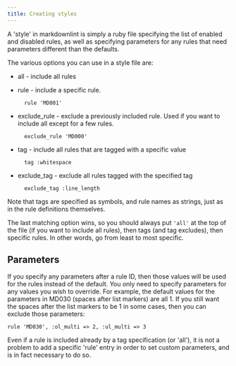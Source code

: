 ```yaml
---
title: Creating styles
---
```


A 'style' in markdownlint is simply a ruby file specifying the list of enabled
and disabled rules, as well as specifying parameters for any rules that need
parameters different than the defaults.

The various options you can use in a style file are:

* all - include all rules
* rule - include a specific rule.

        rule 'MD001'

* exclude_rule - exclude a previously included rule. Used if you want to
  include all except for a few rules.

        exclude_rule 'MD000'

* tag - include all rules that are tagged with a specific value

        tag :whitespace

* exclude_tag - exclude all rules tagged with the specified tag

        exclude_tag :line_length

Note that tags are specified as symbols, and rule names as strings, just as
in the rule definitions themselves.

The last matching option wins, so you should always put `'all'` at the top of
the file (if you want to include all rules), then tags (and tag excludes),
then specific rules. In other words, go from least to most specific.

## Parameters

If you specify any parameters after a rule ID, then those values will be used
for the rules instead of the default. You only need to specify parameters for
any values you wish to override. For example, the default values for the
parameters in MD030 (spaces after list markers) are all 1. If you still want
the spaces after the list markers to be 1 in some cases, then you can exclude
those parameters:

    rule 'MD030', :ol_multi => 2, :ul_multi => 3

Even if a rule is included already by a tag specification (or 'all'), it is
not a problem to add a specific 'rule' entry in order to set custom
parameters, and is in fact necessary to do so.
